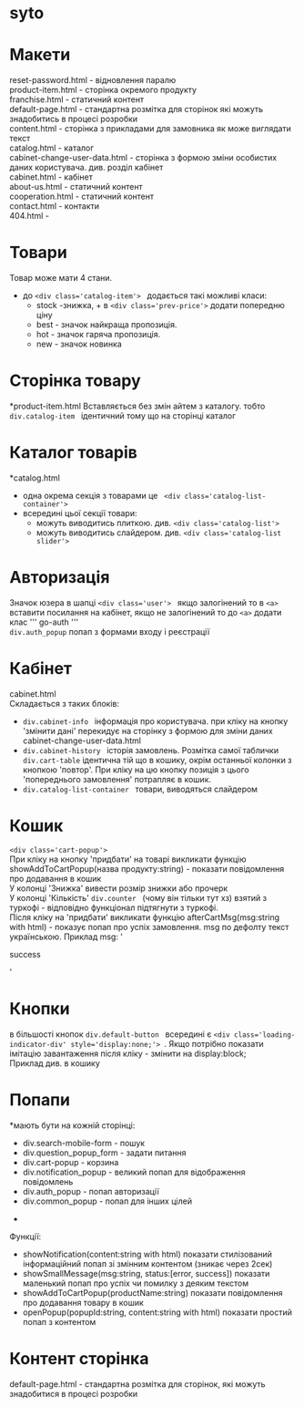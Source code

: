 # syto
# Макети
reset-password.html - відновлення паралю  
product-item.html - сторінка  окремого продукту   
franchise.html - статичний контент  
default-page.html - стандартна розмітка для сторінок які можуть знадобитись в процесі розробки  
content.html - сторінка з прикладами для замовника як може виглядати текст  
catalog.html - каталог  
cabinet-change-user-data.html - сторінка з формою зміни особистих даних користувача. див. розділ кабінет  
cabinet.html - кабінет  
about-us.html - статичний контент  
cooperation.html - статичний контент  
contact.html - контакти  
404.html - 
# Товари
Товар може мати 4 стани.
* до  ```<div class='catalog-item'> ``` додається такі можливі класи:  
  - stock -знижка, + в ```<div class='prev-price'>``` додати попередню ціну
  -  best - значок найкраща пропозиція. 
  -  hot - значок гаряча пропозиція. 
  -  new - значок новинка
# Сторінка товару
*product-item.html 
Вставляється без змін айтем з каталогу. тобто ```div.catalog-item ``` ідентичний тому що на сторінці каталог

# Каталог товарів
  *catalog.html  
  - одна окрема секція з товарами це ``` <div class='catalog-list-container'>```
  - всередині цьої секції товари:
    - можуть виводитись плиткою. див. ```<div class='catalog-list'> ```
    - можуть виводитись слайдером. див. ```<div class='catalog-list slider'> ```
# Авторизація
Значок юзера в шапці ```<div class='user'> ``` якщо залогінений то в ```<a>``` вставити посилання на кабінет, якщо не залогінений то до ```<a>``` додати клас ''' go-auth '''  
``` div.auth_popup ``` попап з формами входу і реєстрації
# Кабінет
cabinet.html  
Складається з таких блоків:
- ```div.cabinet-info ``` інформація про користувача. при кліку на кнопку 'змінити дані' перекидує на сторінку з формою для зміни даних cabinet-change-user-data.html 
- ```div.cabinet-history ``` історія замовлень. Розмітка самої таблички ``` div.cart-table``` ідентична тій що в кошику, окрім останньої колонки з кнопкою 'повтор'. При кліку на цю кнопку позиція з цього 'попереднього замовлення' потрапляє в кошик.
- ```div.catalog-list-container ``` товари, виводяться слайдером
# Кошик
```<div class='cart-popup'> ```  
При кліку на кнопку 'придбати' на товарі викликати функцію showAddToCartPopup(назва продукту:string) - показати повідомлення про додавання в кошик  
У колонці 'Знижка' вивести розмір знижки або прочерк  
У колонці 'Кількість' ```div.counter ``` (чому він тільки тут хз) взятий з туркофі - відповідно функціонал підтягнути з туркофі.  
Після кліку на 'придбати' викликати функцію afterCartMsg(msg:string with html) - показує попап про успіх замовлення. msg по дефолту текст українською. Приклад msg: '<p>success</p>'
# Кнопки
 в більшості кнопок ```div.default-button ``` всередині є ```<div class='loading-indicator-div' style='display:none;'> ```. Якщо потрібно показати імітацію завантаження після кліку - змінити на display:block;  
 Приклад див. в кошику
# Попапи
*мають бути на кожній сторінці:
- div.search-mobile-form - пошук
- div.question_popup_form -  задати питання
- div.cart-popup - корзина
- div.notification_popup - великий попап для відображення повідомлень
- div.auth_popup - попап авторизації
- div.common_popup - попап для інших цілей
*
Функції:
- showNotification(content:string with html) показати стилізований інформаційний попап зі змінним контентом (зникає через 2сек)
- showSmallMessage(msg:string, status:[error, success]) показати маленький попап про успіх чи помилку з деяким текстом
- showAddToCartPopup(productName:string) показати повідомлення про додавання товару в кошик
- openPopup(popupId:string, content:string with html) показати простий попап з контентом 
# Контент сторінка
default-page.html - стандартна розмітка для сторінок, які можуть знадобитися в процесі розробки


